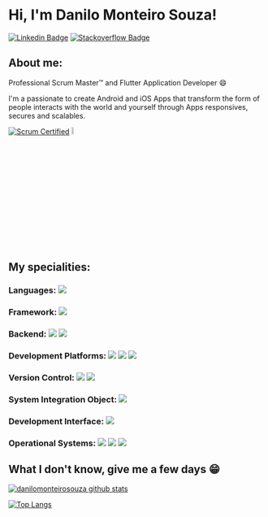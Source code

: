 
# Hi, I'm Danilo Monteiro Souza!

[![Linkedin Badge](https://img.shields.io/badge/LinkedIn-0077B5?style=for-the-badge&logo=linkedin&logoColor=white&link=https://www.linkedin.com/in/danilo-monteiro-souza-msc-771131a9/)](https://www.linkedin.com/in/danilo-monteiro-souza-msc-771131a9/)
[![Stackoverflow Badge](https://img.shields.io/badge/Stack_Overflow-FE7A16?style=for-the-badge&logo=stack-overflow&logoColor=white&link=https://pt.stackoverflow.com/users/67486/danilo-monteiro-souza?tab=profile/)](https://pt.stackoverflow.com/users/67486/danilo-monteiro-souza?tab=profile/)

## About me:

 Professional Scrum Master™ and Flutter Application Developer :smile:

I'm a passionate to create Android and iOS Apps that transform the form of people interacts with the world and yourself through Apps responsives, secures and scalables.

<a href="https://www.credly.com/badges/5b1891cd-5fd7-4aa2-9e7d-118eeb022e68" rel="some text">![Scrum Certified](https://images.credly.com/size/70x70/images/a2790314-008a-4c3d-9553-f5e84eb359ba/image.png)</a> 
<a href="https://androidatc.com/_transcript.php?action=public&u=lMLczd7e1tOgpJaZ093X4eTjxWNwmJ3C19Cg0tjR"><img src="https://androidatc.com/template/style/img/transcript.jpg" width=6% height=6%></a>

## My specialities:

### Languages: <img src="https://img.shields.io/badge/Dart-0175C2?style=for-the-badge&logo=dart&logoColor=white"/>

### Framework: <img src="https://img.shields.io/badge/Flutter-02569B?style=for-the-badge&logo=flutter&logoColor=white"/>

### Backend: <img src="https://img.shields.io/badge/firebase-ffca28?style=for-the-badge&logo=firebase&logoColor=black"/> <img src="https://img.shields.io/badge/SQLite-07405E?style=for-the-badge&logo=sqlite&logoColor=white"/>

### Development Platforms: <img src ="https://img.shields.io/badge/Android-3DDC84?style=for-the-badge&logo=android&logoColor=white"/> <img src ="https://img.shields.io/badge/iOS-000000?style=for-the-badge&logo=ios&logoColor=white"/> <img src ="https://img.shields.io/badge/web-323330?style=for-the-badge&logo=Blazor&logoColor=#512BD4"/>

### Version Control: <img src="https://img.shields.io/badge/git%20-F05032.svg?&style=for-the-badge&logo=git&logoColor=white"/> <img src="https://img.shields.io/badge/github%20-%23121011.svg?&style=for-the-badge&logo=github&logoColor=white"/>

### System Integration Object: <img src="https://img.shields.io/badge/json-5E5C5C?style=for-the-badge&logo=json&logoColor=white"/>

### Development Interface: <img src="https://img.shields.io/badge/Android_Studio-3DDC84?style=for-the-badge&logo=android-studio&logoColor=white"/>

### Operational Systems: <img src ="https://img.shields.io/badge/mac%20os-000000?style=for-the-badge&logo=apple&logoColor=white"/> <img src ="https://img.shields.io/badge/Linux-FCC624?style=for-the-badge&logo=linux&logoColor=black"/> <img src ="https://img.shields.io/badge/Windows-0078D6?style=for-the-badge&logo=windows&logoColor=white"/>


## What I don't know, give me a few days 😁

[![danilomonteirosouza github stats](https://github-readme-stats.vercel.app/api?username=danilomonteirosouza&show_icons=true&title_color=fff&icon_color=37aaff&text_color=f8f8f2&bg_color=171c24&count_private=true)](https://github.com/danilomonteirosouza)

[![Top Langs](https://github-readme-stats.vercel.app/api/top-langs/?username=danilomonteirosouza&layout=compact&title_color=fff&text_color=f8f8f2&hide=java&bg_color=171c24)](https://github.com/danilomonteirosouza)
